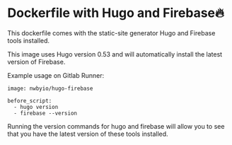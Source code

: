 # Dockerfile with Hugo and Firebase:fire:

This dockerfile comes with the static-site generator Hugo and Firebase tools installed.

This image uses Hugo version 0.53 and will automatically install the latest version of Firebase.

Example usage on Gitlab Runner:
```
image: nwbyio/hugo-firebase

before_script:
  - hugo version
  - firebase --version
```
Running the version commands for hugo and firebase will allow you to see that you have the latest version of these tools installed.
